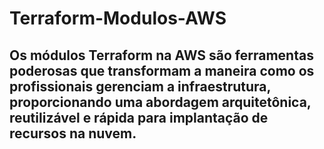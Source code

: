 # Terraform-Modulos-AWS

## Os módulos Terraform na AWS são ferramentas poderosas que transformam a maneira como os profissionais gerenciam a infraestrutura, proporcionando uma abordagem arquitetônica, reutilizável e rápida para implantação de recursos na nuvem.
